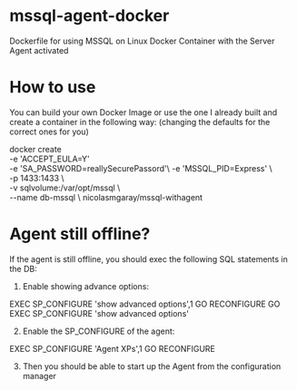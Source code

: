 # mssql-agent-docker
Dockerfile for using MSSQL on Linux Docker Container with the Server Agent activated

# How to use

You can build your own Docker Image or use the one I already built and create a container in the following way:
(changing the defaults for the correct ones for you)

docker create \
-e 'ACCEPT_EULA=Y' \
-e 'SA_PASSWORD=reallySecurePassord'\ 
-e 'MSSQL_PID=Express'  \  
-p 1433:1433 \   
-v sqlvolume:/var/opt/mssql \   
--name db-mssql \ 
nicolasmgaray/mssql-withagent

# Agent still offline?

If the agent is still offline, you should exec the following SQL statements in the DB:

1) Enable showing advance options:

EXEC SP_CONFIGURE 'show advanced options',1
GO
RECONFIGURE
GO
EXEC SP_CONFIGURE 'show advanced options'

2) Enable the SP_CONFIGURE of the agent:

EXEC SP_CONFIGURE 'Agent XPs',1
GO
RECONFIGURE

3) Then  you should be able to start up the Agent from the configuration manager

